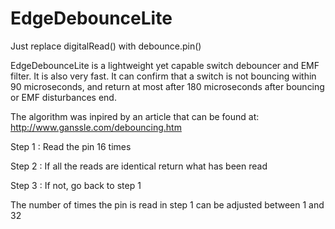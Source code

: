 # EdgeDebounceLite
Just replace digitalRead() with debounce.pin()

EdgeDebounceLite is a lightweight yet capable switch debouncer and EMF filter. It is also very fast. It can confirm that a switch is not bouncing within 90 microseconds, and return at most after 180 microseconds after bouncing or EMF disturbances end.

The algorithm was inpired by an article that can be found at: http://www.ganssle.com/debouncing.htm

Step 1 : Read the pin 16 times

Step 2 : If all the reads are identical return what has been read

Step 3 : If not, go back to step 1

The number of times the pin is read in step 1 can be adjusted between 1 and 32
